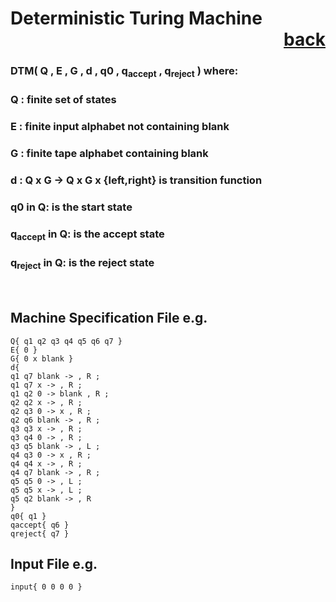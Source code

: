 # Deterministic Turing Machine           <div style="text-align: right">[back](https://github.com/andrewkuhl/Automata)</div>

### DTM( Q , E , G , d , q0 , q<sub>accept</sub> , q<sub>reject</sub> ) where:
### Q : finite set of states
### E : finite input alphabet not containing blank
### G : finite tape alphabet containing blank
### d : Q x G &rarr; Q x G x {left,right} is transition function
### q0 in Q: is the start state
### q<sub>accept</sub> in Q: is the accept state
### q<sub>reject</sub> in Q: is the reject state

<br>

## Machine Specification File e.g.
```
Q{ q1 q2 q3 q4 q5 q6 q7 }
E{ 0 }
G{ 0 x blank }
d{
q1 q7 blank -> , R ;
q1 q7 x -> , R ;
q1 q2 0 -> blank , R ;
q2 q2 x -> , R ;
q2 q3 0 -> x , R ;
q2 q6 blank -> , R ;
q3 q3 x -> , R ;
q3 q4 0 -> , R ;
q3 q5 blank -> , L ;
q4 q3 0 -> x , R ;
q4 q4 x -> , R ;
q4 q7 blank -> , R ;
q5 q5 0 -> , L ;
q5 q5 x -> , L ;
q5 q2 blank -> , R 
}
q0{ q1 }
qaccept{ q6 }
qreject{ q7 }
```

## Input File e.g.
```
input{ 0 0 0 0 }
```
